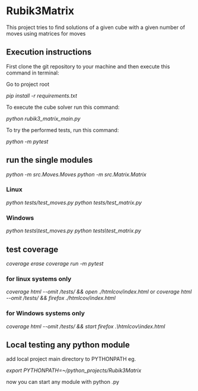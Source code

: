 # Rubik3Matrix
This project tries to find solutions of a given cube
with a given number of moves using matrices for moves

## Execution instructions
First clone the git repository to your machine and then execute this command in terminal: 

Go to project root

_pip install -r requirements.txt_

To execute the cube solver run this command:

_python rubik3_matrix_main.py_

To try the performed tests, run this command:

_python -m pytest_

## run the single modules

_python -m src.Moves.Moves_
_python -m src.Matrix.Matrix_

### Linux
_python tests/test_moves.py_
_python tests/test_matrix.py_

### Windows
_python tests\test_moves.py_
_python tests\test_matrix.py_

## test coverage

_coverage erase_
_coverage run -m pytest_

### for linux systems only
_coverage html --omit */tests/* && open ./htmlcov/index.html_
or
_coverage html --omit */tests/* && firefox ./htmlcov/index.html_

### for Windows systems only
_coverage html --omit */tests/* && start firefox .\htmlcov\index.html_

## Local testing any python module

add local project main directory to PYTHONPATH eg.

_export PYTHONPATH=~/python_projects/Rubik3Matrix_

now you can start any module with python <module>.py
